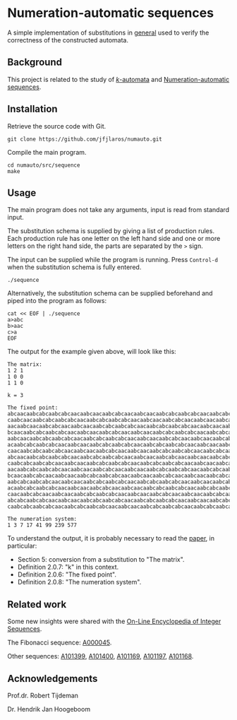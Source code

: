# Numeration-automatic sequences
A simple implementation of substitutions in [general](subst.tgz)
used to verify the correctness of the constructed automata.

## Background
This project is related to the study of
[*k*-automata](https://www.fixedpoint.nl/study/dynsys/automata.pdf)
and
[Numeration-automatic sequences](https://arxiv.org/abs/cs/0605076).


## Installation
Retrieve the source code with Git.

    git clone https://github.com/jfjlaros/numauto.git

Compile the main program.

    cd numauto/src/sequence
    make


## Usage
The main program does not take any arguments, input is read from standard
input.

The substitution schema is supplied by giving a list of production rules. Each
production rule has one letter on the left hand side and one or more letters on
the right hand side, the parts are separated by the `>` sign.

The input can be supplied while the program is running. Press `Control-d` when
the substitution schema is fully entered.

    ./sequence

Alternatively, the substitution schema can be supplied beforehand and piped
into the program as follows:

    cat << EOF | ./sequence
    a>abc
    b>aac
    c>a
    EOF

The output for the example given above, will look like this:

```
The matrix:
1 2 1 
1 0 0 
1 1 0 

k = 3

The fixed point:
abcaacaabcabcaabcabcaacaabcaacaabcabcaacaabcaacaabcabcaabcabcaacaabcabcaabcabcaa
caabcaacaabcabcaabcabcaacaabcabcaabcabcaacaabcaacaabcabcaacaabcaacaabcabcaabcabc
aacaabcaacaabcabcaacaabcaacaabcabcaabcabcaacaabcabcaabcabcaacaabcaacaabcabcaacaa
bcaacaabcabcaabcabcaacaabcaacaabcabcaacaabcaacaabcabcaabcabcaacaabcabcaabcabcaac
aabcaacaabcabcaabcabcaacaabcabcaabcabcaacaabcaacaabcabcaacaabcaacaabcabcaabcabca
acaabcabcaabcabcaacaabcaacaabcabcaabcabcaacaabcabcaabcabcaacaabcaacaabcabcaacaab
caacaabcabcaabcabcaacaabcaacaabcabcaacaabcaacaabcabcaabcabcaacaabcabcaabcabcaaca
abcaacaabcabcaabcabcaacaabcabcaabcabcaacaabcaacaabcabcaacaabcaacaabcabcaabcabcaa
caabcabcaabcabcaacaabcaacaabcabcaabcabcaacaabcabcaabcabcaacaabcaacaabcabcaacaabc
aacaabcabcaabcabcaacaabcaacaabcabcaacaabcaacaabcabcaabcabcaacaabcabcaabcabcaacaa
bcaacaabcabcaacaabcaacaabcabcaabcabcaacaabcaacaabcabcaacaabcaacaabcabcaabcabcaac
aabcabcaabcabcaacaabcaacaabcabcaabcabcaacaabcabcaabcabcaacaabcaacaabcabcaacaabca
acaabcabcaabcabcaacaabcaacaabcabcaacaabcaacaabcabcaabcabcaacaabcabcaabcabcaacaab
caacaabcabcaacaabcaacaabcabcaabcabcaacaabcaacaabcabcaacaabcaacaabcabcaabcabcaaca
abcabcaabcabcaacaabcaacaabcabcaabcabcaacaabcabcaabcabcaacaabcaacaabcabcaacaabcaa
caabcabcaabcabcaacaabcabcaabcabcaacaabcaacaabcabcaabcabcaacaabcabcaabcabcaacaabc

The numeration system:
1 3 7 17 41 99 239 577
```

To understand the output, it is probably necessary to read the
[paper](https://arxiv.org/abs/cs/0605076), in particular:

- Section 5: conversion from a substitution to "The matrix".
- Definition 2.0.7: "k" in this context.
- Definition 2.0.6: "The fixed point".
- Definition 2.0.8: "The numeration system".


## Related work
Some new insights were shared with the
[On-Line Encyclopedia of Integer Sequences](http://oeis.org/).

The Fibonacci sequence: [A000045](http://oeis.org/A000045).

Other sequences: [A101399](http://oeis.org/A101399),
[A101400](http://oeis.org/A101400), [A101169](http://oeis.org/A101169),
[A101197](http://oeis.org/A101197), [A101168](http://oeis.org/A101168).


## Acknowledgements
Prof.dr. Robert Tijdeman

Dr. Hendrik Jan Hoogeboom
